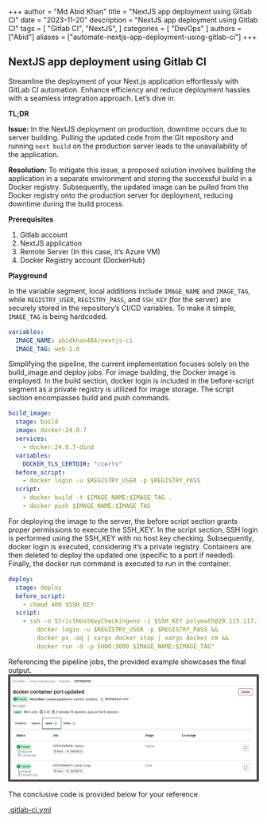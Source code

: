 +++
author = "Md Abid Khan"
title = "NextJS app deployment using Gitlab CI"
date = "2023-11-20"
description = "NextJS app deployment using Gitlab CI"
tags = [
    "Gitlab CI",
    "NextJS",
]
categories = [
    "DevOps"
]
authors = ["Abid"]
aliases = ["automate-nextjs-app-deployment-using-gitlab-ci"]
+++
## NextJS app deployment using Gitlab CI

Streamline the deployment of your Next.js application effortlessly with GitLab CI automation. Enhance efficiency and reduce deployment hassles with a seamless integration approach. Let’s dive in.

**TL;DR**

**Issue:** In the NextJS deployment on production, downtime occurs due to server building. Pulling the updated code from the Git repository and running `next build` on the production server leads to the unavailability of the application.

**Resolution:** To mitigate this issue, a proposed solution involves building the application in a separate environment and storing the successful build in a Docker registry. Subsequently, the updated image can be pulled from the Docker registry onto the production server for deployment, reducing downtime during the build process.

**Prerequisites**

1. Gitlab account
2. NextJS application
3. Remote Server (In this case, it’s Azure VM)
4. Docker Registry account (DockerHub)

**Playground**

In the variable segment, local additions include `IMAGE_NAME` and `IMAGE_TAG`, while `REGISTRY_USER`, `REGISTRY_PASS`, and `SSH_KEY` (for the server) are securely stored in the repository’s CI/CD variables. To make it simple, `IMAGE_TAG` is being hardcoded.

```yaml
variables:
  IMAGE_NAME: abidkhan484/nextjs-ci
  IMAGE_TAG: web-1.0
```

Simplifying the pipeline, the current implementation focuses solely on the build_image and deploy jobs. For image building, the Docker image is employed. In the build section, docker login is included in the before-script segment as a private registry is utilized for image storage. The script section encompasses build and push commands.

```yaml
build_image:
  stage: build
  image: docker:24.0.7
  services:
    - docker:24.0.7-dind
  variables:
    DOCKER_TLS_CERTDIR: "/certs"
  before_script:
    - docker login -u $REGISTRY_USER -p $REGISTRY_PASS
  script:
    - docker build -t $IMAGE_NAME:$IMAGE_TAG .
    - docker push $IMAGE_NAME:$IMAGE_TAG
```

For deploying the image to the server, the before script section grants proper permissions to execute the SSH_KEY. In the script section, SSH login is performed using the SSH_KEY with no host key checking. Subsequently, docker login is executed, considering it’s a private registry. Containers are then deleted to deploy the updated one (specific to a port if needed). Finally, the docker run command is executed to run in the container.

```yaml
deploy:
  stage: deploy
  before_script:
    - chmod 400 $SSH_KEY
  script:
    - ssh -o StrictHostKeyChecking=no -i $SSH_KEY polymath@20.115.117.121 "
        docker login -u $REGISTRY_USER -p $REGISTRY_PASS &&
        docker ps -aq | xargs docker stop | xargs docker rm &&
        docker run -d -p 5000:3000 $IMAGE_NAME:$IMAGE_TAG"
```
Referencing the pipeline jobs, the provided example showcases the final output.
![GitLab CI job](images/gitlab-ci-job.jpg "GitLab CI job")


The conclusive code is provided below for your reference.

[.gitlab-ci.yml](https://gitlab.com/abidkhan484/nextjs-ci-deployment/-/blob/main/.gitlab-ci.yml)
